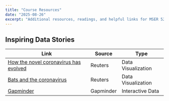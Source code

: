 ```yaml
---
title: "Course Resources"
date: "2025-08-26"
excerpt: "Additional resources, readings, and helpful links for MSER 521"
---
```


## Inspiring Data Stories

| Link | Source | Type |
|------|--------|------|
| [How the novel coronavirus has evolved](https://www.reuters.com/graphics/HEALTH-CORONAVIRUS/EVOLUTION/yxmpjqkdzvr/) | Reuters | Data Visualization |
| [Bats and the coronavirus](https://www.reuters.com/graphics/HEALTH-CORONAVIRUS/BATS/qzjpqglbxpx/) | Reuters | Data Visualization |
| [Gapminder](https://www.gapminder.org/) | Gapminder | Interactive Data |
